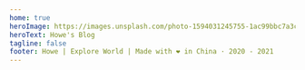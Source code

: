 ```yaml
---
home: true
heroImage: https://images.unsplash.com/photo-1594031245755-1ac99bbc7a3c?ixid=MnwxMjA3fDB8MHxwaG90by1wYWdlfHx8fGVufDB8fHx8&ixlib=rb-1.2.1&auto=format&fit=crop&w=2670&q=80
heroText: Howe's Blog
tagline: false
footer: Howe | Explore World | Made with ❤️ in China · 2020 - 2021
---
```


<img :src="url" />

<script>
import axios from 'axios'
import { reactive, ref, onBeforeMount, onMounted, h } from 'vue'

export default {
  setup () {
    const url = ref('')
    const params = new URLSearchParams()
    params.set('client_id', 'ecKBFHfCx9wueN4g1RdHhDcuVkGZXA7dzJF_9nEzyUo')
    params.set('query', 'code')
    params.set('orientation', 'landscape')
    onBeforeMount(async () => {
      const res = await axios.get('https://api.unsplash.com/photos/random?' + params.toString())
      url.value= res.data.urls.regular
      console.log('url is', url.value)
    })
    return {
      url
    }
  }
}
</script>
<style>
  .home .hero img{
    margin: 0;
  }
</style>
